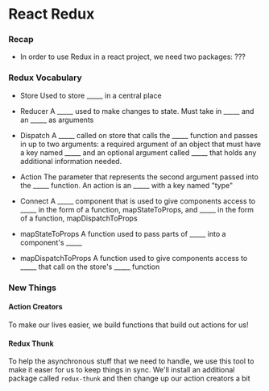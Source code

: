 # React Redux

### Recap

- In order to use Redux in a react project, we need two packages:
???

### Redux Vocabulary
- Store
 Used to store _____ in a central place

- Reducer
 A _____ used to make changes to state. Must take in _____ and an _____ as arguments

- Dispatch
 A _____ called on store that calls the _____ function and passes in up to two arguments: a required argument of an object that must have a key named _____ and an optional argument called _____ that holds any additional information needed.

- Action
 The parameter that represents the second argument passed into the _____ function. An action is an _____ with a key named "type"

- Connect
 A _____ component that is used to give components access to _____ in the form of a function, mapStateToProps, and _____ in the form of a function, mapDispatchToProps

- mapStateToProps
 A function used to pass parts of _____ into a component's _____

- mapDispatchToProps
 A function used to give components access to _____ that call on the store's _____ function

### New Things

#### Action Creators

To make our lives easier, we build functions that build out actions for us!

#### Redux Thunk

To help the asynchronous stuff that we need to handle, we use this tool to make it easer for us to keep things in sync. We'll install an additional package called `redux-thunk` and then change up our action creators a bit